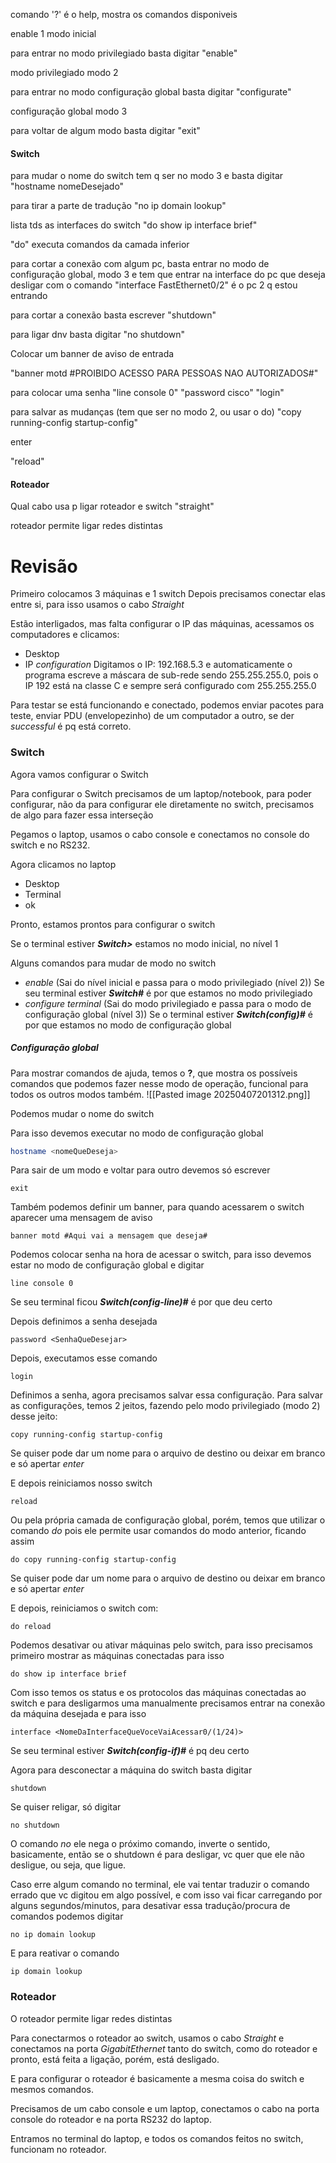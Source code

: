comando '?' é o help, mostra os comandos disponiveis

enable 1 modo inicial

para entrar no modo privilegiado basta digitar "enable"

modo privilegiado modo 2

para entrar no modo configuração global basta digitar "configurate"

configuração global modo 3

para voltar de algum modo basta digitar "exit"

#### Switch

para mudar o nome do switch tem q ser no modo 3 e basta digitar "hostname nomeDesejado"

para tirar a parte de tradução
"no ip domain lookup"

lista tds as interfaces do switch
"do show ip interface brief"

"do" executa comandos da camada inferior

para cortar a conexão com algum pc, basta entrar no modo de configuração global, modo 3 e tem que entrar na interface do pc que deseja desligar com o comando 
"interface FastEthernet0/2" é o pc 2 q estou entrando

para cortar a conexão basta escrever "shutdown"

para ligar dnv basta digitar "no shutdown"

Colocar um banner de aviso de entrada

"banner motd #PROIBIDO ACESSO PARA PESSOAS NAO AUTORIZADOS#"

para colocar uma senha 
"line console 0"
"password cisco"
"login"

para salvar as mudanças (tem que ser no modo 2, ou usar o do)
"copy running-config startup-config"

enter

"reload"
#### Roteador
Qual cabo usa p ligar roteador e switch "straight"

roteador permite ligar redes distintas

# Revisão

Primeiro colocamos 3 máquinas e 1 switch
Depois precisamos conectar elas entre si, para isso usamos o cabo *Straight*

Estão interligados, mas falta configurar o IP das máquinas, acessamos os computadores e clicamos:
- Desktop
- IP *configuration*
Digitamos o IP: 192.168.5.3 e automaticamente o programa escreve a máscara de sub-rede sendo 255.255.255.0, pois o IP 192 está na classe C e sempre será configurado com 255.255.255.0

Para testar se está funcionando e conectado, podemos enviar pacotes para teste, enviar PDU (envelopezinho) de um computador a outro, se der *successful* é pq está correto.

### Switch

Agora vamos configurar o Switch

Para configurar o Switch precisamos de um laptop/notebook, para poder configurar, não da para configurar ele diretamente no switch, precisamos de algo para fazer essa interseção

Pegamos o laptop, usamos o cabo console e conectamos no console do switch e no RS232.

Agora clicamos no laptop
- Desktop
- Terminal
- ok

Pronto, estamos prontos para configurar o switch

Se o terminal estiver ***Switch>*** estamos no modo inicial, no nível 1 

Alguns comandos para mudar de modo no switch 

- *enable* (Sai do nível inicial e passa para o modo privilegiado (nível 2))
Se seu terminal estiver ***Switch#*** é por que estamos no modo privilegiado
- *configure terminal* (Sai do modo privilegiado e passa para o modo de configuração global (nível 3))
Se o terminal estiver ***Switch(config)#*** é por que estamos no modo de configuração global

##### Configuração global
Para mostrar comandos de ajuda, temos o **?**, que mostra os possíveis comandos que podemos fazer nesse modo de operação, funcional para todos os outros modos também.
![[Pasted image 20250407201312.png]]

Podemos mudar o nome do switch

Para isso devemos executar no modo de configuração global

```bash
hostname <nomeQueDeseja>
```

Para sair de um modo e voltar para outro devemos só escrever

```
exit
```

Também podemos definir um banner, para quando acessarem o switch aparecer uma mensagem de aviso

```
banner motd #Aqui vai a mensagem que deseja#
```

Podemos colocar senha na hora de acessar o switch, para isso devemos estar no modo de configuração global e digitar

```
line console 0
```

Se seu terminal ficou ***Switch(config-line)#*** é por que deu certo

Depois definimos a senha desejada
```
password <SenhaQueDesejar>
```

Depois, executamos esse comando

```
login
```

Definimos a senha, agora precisamos salvar essa configuração. Para salvar as configurações, temos 2 jeitos, fazendo pelo modo privilegiado (modo 2) desse jeito:

```
copy running-config startup-config
```

Se quiser pode dar um nome para o arquivo de destino ou deixar em branco e só apertar *enter*

E depois reiniciamos nosso switch

```
reload
```

Ou pela própria camada de configuração global, porém, temos que utilizar o comando *do* pois ele permite usar comandos do modo anterior, ficando assim

```
do copy running-config startup-config
```

Se quiser pode dar um nome para o arquivo de destino ou deixar em branco e só apertar *enter*

E depois, reiniciamos o switch com:

```
do reload
```


Podemos desativar ou ativar máquinas pelo switch, para isso precisamos primeiro mostrar as máquinas conectadas para isso

```
do show ip interface brief
```

Com isso temos os status e os protocolos das máquinas conectadas ao switch e para desligarmos uma manualmente precisamos entrar na conexão da máquina desejada e para isso

```
interface <NomeDaInterfaceQueVoceVaiAcessar0/(1/24)>
```

Se seu terminal estiver ***Switch(config-if)#*** é pq deu certo

Agora para desconectar a máquina do switch basta digitar

```
shutdown
```

Se quiser religar, só digitar

```
no shutdown
```

O comando *no* ele nega o próximo comando, inverte o sentido, basicamente, então se o shutdown é para desligar, vc quer que ele não desligue, ou seja, que ligue.

Caso erre algum comando no terminal, ele vai tentar traduzir o comando errado que vc digitou em algo possível, e com isso vai ficar carregando por alguns segundos/minutos, para desativar essa tradução/procura de comandos podemos digitar

```
no ip domain lookup
```

E para reativar o comando 

```
ip domain lookup
```

### Roteador
O roteador permite ligar redes distintas

Para conectarmos o roteador ao switch, usamos o cabo *Straight* e conectamos na porta *GigabitEthernet* tanto do switch, como do roteador e pronto, está feita a ligação, porém, está desligado.

E para configurar o roteador é basicamente a mesma coisa do switch e mesmos comandos.

Precisamos de um cabo console e um laptop, conectamos o cabo na porta console do roteador e na porta RS232 do laptop.

Entramos no terminal do laptop, e todos os comandos feitos no switch, funcionam no roteador.